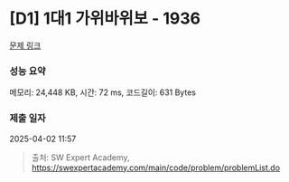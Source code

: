 # [D1] 1대1 가위바위보 - 1936 

[문제 링크](https://swexpertacademy.com/main/code/problem/problemDetail.do?contestProbId=AV5PjKXKALcDFAUq) 

### 성능 요약

메모리: 24,448 KB, 시간: 72 ms, 코드길이: 631 Bytes

### 제출 일자

2025-04-02 11:57



> 출처: SW Expert Academy, https://swexpertacademy.com/main/code/problem/problemList.do
